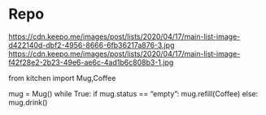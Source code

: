 # Repo

https://cdn.keepo.me/images/post/lists/2020/04/17/main-list-image-d422140d-dbf2-4956-8666-6fb36217a876-3.jpg \
https://cdn.keepo.me/images/post/lists/2020/04/17/main-list-image-f42f28e2-2b23-49e6-ae6c-4ad1b6c808b3-1.jpg


from kitchen import Mug,Coffee

mug = Mug()
while True:
      if mug.status == “empty”:
            mug.refill(Coffee)
      else:
            mug.drink()
